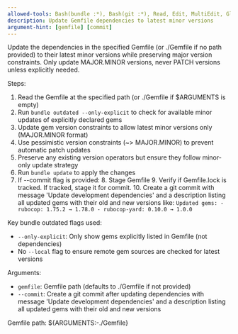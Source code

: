 ```yaml
---
allowed-tools: Bash(bundle :*), Bash(git :*), Read, Edit, MultiEdit, Glob
description: Update Gemfile dependencies to latest minor versions
argument-hint: [gemfile] [commit]
---
```


Update the dependencies in the specified Gemfile (or ./Gemfile if no path provided) to their latest minor versions while
preserving major version constraints. Only update MAJOR.MINOR versions, never PATCH versions unless explicitly needed.

Steps:
1. Read the Gemfile at the specified path (or ./Gemfile if $ARGUMENTS is empty)
2. Run `bundle outdated --only-explicit` to check for available minor updates of explicitly declared gems
3. Update gem version constraints to allow latest minor versions only (MAJOR.MINOR format)
4. Use pessimistic version constraints (~> MAJOR.MINOR) to prevent automatic patch updates
5. Preserve any existing version operators but ensure they follow minor-only update strategy
6. Run `bundle update` to apply the changes
7. If --commit flag is provided:
   8. Stage Gemfile
   9. Verify if Gemfile.lock is tracked. If tracked, stage it for commit.
   10. Create a git commit with message 'Update development dependencies' and a description listing all updated gems with their old and new versions like:
       ```
       Updated gems:
       - rubocop: 1.75.2 → 1.78.0
       - rubocop-yard: 0.10.0 → 1.0.0
       ```

Key bundle outdated flags used:
- `--only-explicit`: Only show gems explicitly listed in Gemfile (not dependencies)
- No `--local` flag to ensure remote gem sources are checked for latest versions

Arguments:
- `gemfile`: Gemfile path (defaults to ./Gemfile if not provided)
- `--commit`: Create a git commit after updating dependencies with message 'Update development dependencies' and a description listing all updated gems with their old and new versions

Gemfile path: ${ARGUMENTS:-./Gemfile}
